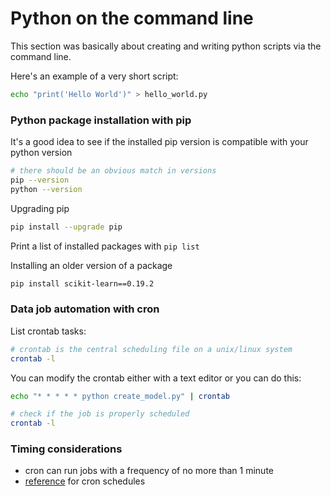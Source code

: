 # Python on the command line
This section was basically about creating and writing python scripts via the command line.

Here's an example of a very short script:
```bash
echo "print('Hello World')" > hello_world.py
```

### Python package installation with pip
It's a good idea to see if the installed pip version is compatible with your python version

```bash
# there should be an obvious match in versions
pip --version
python --version
```
Upgrading pip
```bash
pip install --upgrade pip
```
Print a list of installed packages with `pip list`

Installing an older version of a package
```bash
pip install scikit-learn==0.19.2
```

### Data job automation with cron
List crontab tasks:
```bash
# crontab is the central scheduling file on a unix/linux system
crontab -l
```

You can modify the crontab either with a text editor or you can do this:
```bash
echo "* * * * * python create_model.py" | crontab

# check if the job is properly scheduled
crontab -l
```

### Timing considerations
- cron can run jobs with a frequency of no more than 1 minute
- [reference](https://crontab.guru/) for cron schedules